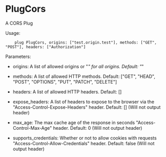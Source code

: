 PlugCors
========

A CORS Plug

Usage:

```
    plug PlugCors, origins: ["test.origin.test"], methods: ["GET", "POST"], headers: ["Authorization"]
```

Parameters:

* origins: A list of allowed origins or "*" for all origins. Default: "*"

* methods: A list of allowed HTTP methods. Default: ["GET", "HEAD", "POST", "OPTIONS", "PUT", "PATCH", "DELETE"]

* headers: A list of allowed HTTP headers. Default: []

* expose_headers: A list of headers to expose to the browser via the "Access-Control-Expose-Headers" header. Default: [] (Will not output header)

* max_age: The max cache age of the response in seconds "Access-Control-Max-Age" header. Default: 0 (Will not output header)

* supports_credentials: Whether or not to allow cookies with requests "Access-Control-Allow-Credentials" header. Default: false (Will not output header)



